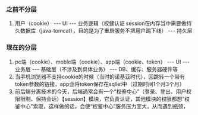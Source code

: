 ### 之前不分层
1. 用户（cookie） --- UI --- 业务逻辑（权健认证 session在内存当中需要做持久数据库（java-tomcat），目的是为了重启服务不把用户踢下线） --- 持久层
### 现在的分层
1. pc端（cookie）、moble端（cookie）、app端（cookie、token） --- UI --- 业务层 --- 基础层（不涉及到具体业务） --- DB、缓存、服务器硬件等
2. 当手机浏览器不支持cookie的时候（当时的诺基亚时代），回跳转一个带有token参数的链接，app会将token保存在sqllet中（过期时间1个月3个月）
3. 前后端分离技术的今天，后端通常会有一个“权鉴中心”（登录、登出、用户权限限制、保持会话）【session】模块，它负责认证，其他模块的权限都想“权鉴中心”索取，这样做的话，会使“权鉴中心”服务压力变大，从而遇到瓶颈，

